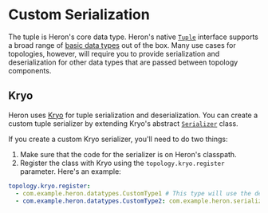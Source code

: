 # Custom Serialization

The tuple is Heron's core data type. Heron's native
[`Tuple`](.io/topology-api/com/twitter/heron/api/tuple/Tuple) interface supports
a broad range of [basic data types](data-model.html#using-tuples) out of the
box. Many use cases for topologies, however, will require you to provide
serialization and deserialization for other data types that are passed between
topology components.

## Kryo

Heron uses [Kryo](https://github.com/EsotericSoftware/kryo) for tuple
serialization and deserialization. You can create a custom tuple serializer by
extending Kryo's abstract
[`Serializer`](http://code.google.com/p/kryo/source/browse/trunk/src/com/esotericsoftware/kryo/Serializer.java)
class.

If you create a custom Kryo serializer, you'll need to do two things:

1. Make sure that the code for the serializer is on Heron's classpath.
2. Register the class with Kryo using the `topology.kryo.register` parameter.
Here's an example:

  ```yaml
  topology.kryo.register:
    - com.example.heron.datatypes.CustomType1 # This type will use the default FieldSerializer
    - com.example.heron.datatypes.CustomType2: com.example.heron.serialization.CustomSerializer
  ```
